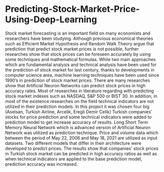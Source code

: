 # Predicting-Stock-Market-Price-Using-Deep-Learning



Stock market forecasting is an important field on many economists and 
researchers have been studying. Although previous economical theories such as 
Efficient Market Hypothesis and Random Walk Theory argue that prediction that 
predict stock market prices is not possible, further researches show that stock 
prices can be foreseen accurately by using some techniques and mathematical 
formulas. While two main approaches which are fundamental analysis and 
technical analysis have been used for the prediction of stock market for last 
century, thanks to developments in computer science area, machine learning 
techniques have been used since 1990’s in prediction of stock market prices. 
There are many researches show that Artificial Neuron Networks can predict 
stock prices in high accuracy rates. Most of researches in literature regarding with 
predicting stock market indexes such as NASDAQ, S&P 500 or BIST 30. In 
addition, in most of the existence researches on the field technical indicators are 
not utilized in their prediction models. In this project it was chosen four big 
(Aselsan, Turkish Airline, Arcelik, Eregli Demir Celik) Turkish companies’ stocks 
for price prediction and some technical indicators were added to prediction model 
to get increase accuracy of results. Long Short Term Memory Neural Network 
which is advanced version of Artificial Neuron Network was utilized as prediction 
technique. Price and volume data which between the period of May 22, 2006 and 
May 18, 2021 are utilized as input datasets. Two different models that differ in 
their architecture were developed to predict prices. The results show that 
companies’ stock prices in Turkish stock market can be predicted in high accuracy 
ratios as well as when technical indicators are applied to the base prediction 
model, prediction accuracy was increased. 
